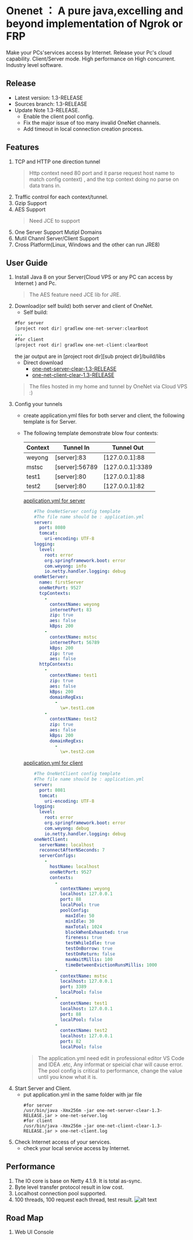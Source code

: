 # Onenet ： A pure java,excelling and beyond  implementation of Ngrok or FRP 

Make your PCs'services access by Internet.
Release your Pc's cloud capability.
Client/Server mode.
High performance on High concurrent.
Industry level software.
## Release
* Latest version: 1.3-RELEASE
* Sources branch: 1.3-RELEASE
* Update Note 1.3-RELEASE.
    * Enable the client pool config.
    * Fix the major issue of too many invalid OneNet channels.
    * Add timeout in local connection creation process.

## Features
1. TCP and HTTP one direction tunnel
   > Http context need 80 port and it parse request host name to match config context) 
   >, and the tcp context doing no parse on data trans in.
2. Traffic control for each context/tunnel.
2. Gzip Support
3. AES Support
	>Need JCE to support
4. One Server Support Mutipl Domains
5. Mutil Channl Server/Client Support
6. Cross Platform(Linux, Windows and the other can run JRE8)

## User Guide
1. Install Java 8 on your Server(Cloud VPS or any PC can access by Internet ) and Pc.
   >  The AES feature need JCE lib for JRE.
2. Download(or self build) both server and client of OneNet.
    - Self build:
    ```java
    #for server
    [project root dir] gradlew one-net-server:clearBoot
    ...
    #for client
    [project root dir] gradlew one-net-client:clearBoot
    ```
    the jar output are in [project root dir][sub project dir]/build/libs
    - Direct download
        - [one-net-server-clear-1.3-RELEASE](http://www.weyong.net/1.3/server/one-net-server-clear-1.3-RELEASE.jar)
        - [one-net-client-clear-1.3-RELEASE](http://www.weyong.net/1.3/client/one-net-client-clear-1.3-RELEASE.jar)
     > The files hosted in my home and tunnel by OneNet via Cloud VPS :)
3. Config your tunnels
    - create application.yml files for both server and client, the following template is for Server.
    - The following template demonstrate blow four contexts:
    
        Context | Tunnel In | Tunnel Out|
        --- | --- | ---
        weyong | [server]:83|  [127.0.0.1]:88
        mstsc | [server]:56789 | [127.0.0.1]:3389
        test1 | [server]:80 | [127.0.0.1]:88
        test2 | [server]:80 | [127.0.0.1]:82||

        [application.yml for server](http://www.weyong.net/1.3/server/application.yml)
        
        ```yml
            #The OneNetServer config template
            #The file name should be : application.yml
            server:
              port: 8080
              tomcat:
                uri-encoding: UTF-8
            logging:
              level:
                root: error
                org.springframework.boot: error
                com.weyong: info
                io.netty.handler.logging: debug
            oneNetServer:
              name: firstServer
              oneNetPort: 9527
              tcpContexts:
                -
                  contextName: weyong
                  internetPort: 83
                  zip: true
                  aes: false
                  kBps: 200
                -
                  contextName: mstsc
                  internetPort: 56789
                  kBps: 200
                  zip: true
                  aes: false
              httpContexts:
                -
                  contextName: test1
                  zip: true
                  aes: false
                  kBps: 200
                  domainRegExs:
                    -
                      \w+.test1.com
                -
                  contextName: test2
                  zip: true
                  aes: false
                  kBps: 200
                  domainRegExs:
                    -
                      \w+.test2.com
        ```
            
        [application.yml for client](http://www.weyong.net/1.3/client/application.yml)
        
        ```yml
            #The OneNetClient config template
            #The file name should be : application.yml
            server:
              port: 8081
              tomcat:
                uri-encoding: UTF-8
            logging:
              level:
                root: error
                org.springframework.boot: error
                com.weyong: debug
                io.netty.handler.logging: debug
            oneNetClient:
              serverName: localhost
              reconnectAfterNSeconds: 7
              serverConfigs:
                -
                  hostName: localhost
                  oneNetPort: 9527
                  contexts:
                    -
                      contextName: weyong
                      localhost: 127.0.0.1
                      port: 88
                      localPool: true
                      poolConfig:
                        maxIdle: 50
                        minIdle: 30
                        maxTotal: 1024
                        blockWhenExhausted: true
                        fireness: true
                        testWhileIdle: true
                        testOnBorrow: true
                        testOnReturn: false
                        maxWaitMillis: 100
                        timeBetweenEvictionRunsMillis: 1000
                    -
                      contextName: mstsc
                      localhost: 127.0.0.1
                      port: 3389
                      localPool: false
                    -
                      contextName: test1
                      localhost: 127.0.0.1
                      port: 88
                      localPool: false
                    -
                      contextName: test2
                      localhost: 127.0.0.1
                      port: 82
                      localPool: false
        ```
        > The application.yml need edit in professional editor VS Code and IDEA .etc, Any informat or speicial char will cause error.
        The pool config is critical to performance, change the value until you know what it is.
4. Start Server and Client.
    - put application.yml in the same folder with jar file
        ```shell
        #for server
        /usr/bin/java -Xmx256m -jar one-net-server-clear-1.3-RELEASE.jar > one-net-server.log
        #for client
        /usr/bin/java -Xmx256m -jar one-net-client-clear-1.3-RELEASE.jar > one-net-client.log
        ```
5. Check Internet access of your services.
   - check your local service access by Internet. 

## Performance
1. The IO core is base on Netty 4.1.9. It is total as-sync.
2. Byte level transfer protocol result in low cost.
3. Localhost connection pool supported.
3. 100 threads, 100 request each thread,  test result.
    ![alt text](https://raw.githubusercontent.com/ableli/one-net/master/doc/img/100X100-Request-Test.png "Logo Title Text 1")


## Road Map
1. Web UI Console
